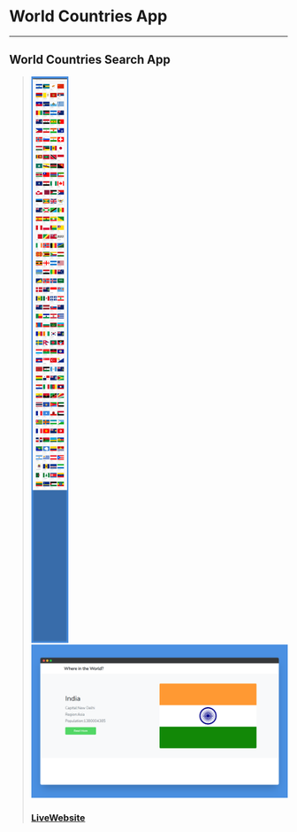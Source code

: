 # World Countries App
---
 World Countries Search App 
---
> ![Website](images/countriesapp.png)
> ![Website](images/countriesapp2.png)
> ### [LiveWebsite]()